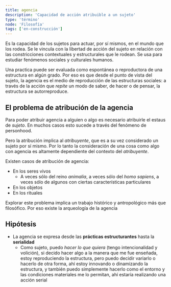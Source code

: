 ```yaml
---
title: agencia
description: 'Capacidad de acción atribuible a un sujeto'
type: 'término'
node: 'Filosofía'
tags: ['en-construcción']
---
```


Es la capacidad de los sujetos para actuar, por sí mismos, en el mundo que los rodea. Se le vincula con la libertad de acción del sujeto en relación con las constricciones contextuales y estructurales que le rodean. Se usa para estudiar fenómenos sociales y culturales humanos.

Una practica puede ser evaluada como espontánea o reproductora de una estructura en algún grado. Por eso es que desde el punto de vista del sujeto, la agencia es el medio de reproducción de las estructuras sociales: a través de la acción que *repite* un modo de saber, de hacer o de pensar, la estructura se autorreproduce. 

## El problema de atribución de la agencia

Para poder atribuir agencia a alguien o algo es necesario atribuirle el estaus de *sujeto*. En muchos casos esto sucede a través del fenómeno de personhood.

Pero la atribución implica al *atribuyente*, que es a su vez considerado un sujeto por sí mismo. Por lo tanto la consideración de una cosa como algo con agencia es altamente dependiente del contexto del *atribuyente*.

Existen casos de atribución de agencia:

- En los seres vivos
	- A veces sólo del reino *animalia*, a veces sólo del *homo sapiens*, a veces sólo de algunos con ciertas características particulares
- En los objetos
- En los rituales

Explorar este problema implica un trabajo histórico y antropológico más que filosófico. Por eso existe la arqueología de la agencia

## Hipótesis

- La agencia se expresa desde las **prácticas estructurantes** hasta la **serialidad**
	- Como sujeto, puedo *hacer lo que quiera* (tengo intencionalidad y volición), si decido hacer algo a la manera que me fue enseñada, estoy reproduciendo la estructura, pero puedo decidir variarlo o hacerlo de otra forma, ahí estoy innovando o dinamizando la estructura, y también puedo simplemente hacerlo como el entorno y las condiciones materiales me lo permitan, ahí estaría realizando una acción serial
